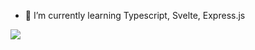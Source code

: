 - 🌱 I’m currently learning Typescript, Svelte, Express.js

<img src="https://www.codewars.com/users/LizardioWizardio/badges/large" />
